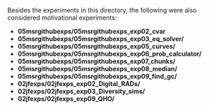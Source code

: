 Besides the experiments in this directory, the following were also considered motivational experiments:

- **05msrgithubexps/05msrgithubexps_exp02_cvar**
- **05msrgithubexps/05msrgithubexps_exp03_eq_solver/**
- **05msrgithubexps/05msrgithubexps_exp05_curves/**
- **05msrgithubexps/05msrgithubexps_exp06_prob_calculator/**
- **05msrgithubexps/05msrgithubexps_exp07_chunks/**
- **05msrgithubexps/05msrgithubexps_exp08_median/**
- **05msrgithubexps/05msrgithubexps_exp09_find_gc/**
- **02jfexps/02jfexps_exp02_Digital_RADs/**
- **02jfexps/02jfexps_exp03_Diversity_sims/**
- **02jfexps/02jfexps_exp09_QHO/**
